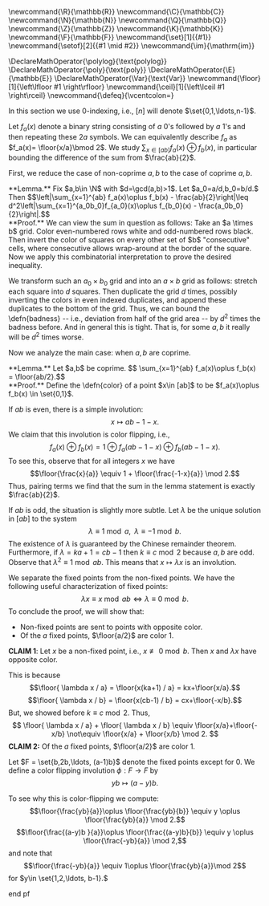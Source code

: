 \newcommand{\R}{\mathbb{R}}
\newcommand{\C}{\mathbb{C}}
\newcommand{\N}{\mathbb{N}}
\newcommand{\Q}{\mathbb{Q}}
\newcommand{\Z}{\mathbb{Z}}
\newcommand{\K}{\mathbb{K}}
\newcommand{\F}{\mathbb{F}}
\newcommand{\set}[1]{\{#1\}}
\newcommand{\setof}[2]{\{#1 \mid #2\}}
\newcommand{\im}{\mathrm{im}}

\DeclareMathOperator{\polylog}{\text{polylog}}
\DeclareMathOperator{\poly}{\text{poly}}
\DeclareMathOperator{\E}{\mathbb{E}}
\DeclareMathOperator{\Var}{\text{Var}}
\newcommand{\floor}[1]{\left\lfloor #1 \right\rfloor}
\newcommand{\ceil}[1]{\left\lceil #1 \right\rceil}
\newcommand{\defeq}{\vcentcolon=}


In this section we use $0$-indexing, i.e., $[n]$ will denote
$\set{0,1,\ldots,n-1}$.

Let $f_a(x)$ denote a binary string consisting of  $a$ $0$'s
followed by $a$ $1$'s  and then repeating these $2a$ symbols.
We can equivalently describe $f_a$ as $f_a(x)= \floor{x/a}\bmod 2$.
We study $\sum_{x\in [ab]} f_a(x)\oplus f_b(x)$, in particular
bounding the difference of the sum from $\frac{ab}{2}$.

First, we reduce the case of non-coprime $a,b$ to the case of coprime $a,b$.
<div class="lem envbox">**Lemma.**
  Fix $a,b\in \N$ with $d=\gcd(a,b)>1$.  Let $a_0=a/d,b_0=b/d.$
  Then $$\left|\sum_{x=1}^{ab} f_a(x)\oplus f_b(x)  - \frac{ab}{2}\right|\leq
  d^2\left|\sum_{x=1}^{a_0b_0}f_{a_0}(x)\oplus f_{b_0}(x) - \frac{a_0b_0}{2}\right|.$$
</div>
<div class="pf envbox">**Proof.**
We can view the sum in question as follows:
Take an $a \times b$ grid. Color even-numbered rows white and
odd-numbered rows black. 
Then invert the color of squares on every other set of $b$
"consecutive" cells, where consecutive allows wrap-around at the
border of the square.
Now we apply this combinatorial interpretation to prove the
desired inequality.

We transform such an $a_0 \times b_0$ grid and into an $a\times
b$ grid as follows: stretch each square into $d$ squares. Then
duplicate the grid $d$ times, possibly inverting the colors in
even indexed duplicates, and append these duplicates to the
bottom of the grid. Thus, we can bound the \defn{badness} --
i.e., deviation from half of the grid area -- by $d^2$ times the
badness before. And in general this is tight. That is, for some
$a,b$ it really will be $d^{2}$ times worse.
</div>

Now we analyze the main case: when $a,b$ are coprime.

<div class="lem envbox">**Lemma.**
  Let $a,b$ be coprime. 
  $$ \sum_{x=1}^{ab} f_a(x)\oplus f_b(x) = \floor{ab/2}.$$
</div>
<div class="pf envbox">**Proof.**
  Define the \defn{color} of a point $x\in [ab]$ to be
  $f_a(x)\oplus f_b(x) \in \set{0,1}$.

  If $ab$ is even, there is a simple involution: $$x\mapsto
  ab-1-x.$$ We claim that this involution is color flipping, i.e., $$f_a(x)\oplus
  f_b(x) = 1 \oplus f_a(ab-1-x)\oplus f_b(ab-1-x).$$ 
  To see this, observe that for all integers $x$ we have
  $$\floor{\frac{x}{a}} \equiv 1 + \floor{\frac{-1-x}{a}} \mod 2.$$
  Thus, pairing terms we find that the sum in the lemma
  statement is
  exactly $\frac{ab}{2}$.

  If $ab$ is odd, the situation is slightly more subtle. 
  Let $\lambda$ be the unique solution in $[ab]$ to the system
  $$\lambda \equiv 1 \bmod a, \;\; \lambda \equiv -1 \bmod b.$$
  The existence of $\lambda$ is guaranteed by the Chinese
  remainder theorem.
  Furthermore, if $\lambda = ka+1=c b -1$ then $k\equiv c \bmod
  2$ because $a,b$ are odd.
  Observe that $\lambda^2\equiv 1\bmod ab$. 
  This means that $x\mapsto \lambda x$ is an involution. 

  We separate the fixed points from the non-fixed points.
  We have the following useful characterization of fixed points:
  $$\lambda x \equiv x \bmod ab \iff \lambda \equiv 0 \bmod
  b.$$
  To conclude the proof, we will show that:

  - Non-fixed points are sent to points with opposite
  color.
  - Of the $a$ fixed points, $\floor{a/2}$ are color $1$.

**CLAIM 1**: Let $x$ be a non-fixed point, i.e., $x\not\equiv 0\bmod b$. Then $x$ and $\lambda x$ have opposite color.

This is because
$$\floor{ \lambda x / a} = \floor{x(ka+1) / a} = kx+\floor{x/a}.$$
$$\floor{ \lambda x / b} = \floor{x(cb-1) / b} = cx+\floor{-x/b}.$$
But, we showed before $k\equiv c \bmod 2$. 
Thus, 
$$
  \floor{ \lambda x / a} + \floor{ \lambda x / b} \equiv
  \floor{x/a}+\floor{-x/b} 
 \not\equiv \floor{x/a} + \floor{x/b} \mod 2.
$$
**CLAIM 2:** Of the $a$ fixed points, $\floor{a/2}$ are color $1$.

Let $F = \set{b,2b,\ldots, (a-1)b}$ denote the fixed points
except for $0$.
We define a color flipping involution $\phi: F\to F$ by
$$yb \mapsto (a-y)b.$$

To see why this is color-flipping we compute:
$$\floor{\frac{yb}{a}}\oplus \floor{\frac{yb}{b}} \equiv y \oplus
\floor{\frac{yb}{a}} \mod 2.$$
$$\floor{\frac{(a-y)b }{a}}\oplus \floor{\frac{(a-y)b}{b}}
\equiv y \oplus \floor{\frac{-yb}{a}} \mod 2,$$
and note that $$\floor{\frac{-yb}{a}} \equiv 1\oplus \floor{\frac{yb}{a}}\mod 2$$
for $y\in \set{1,2,\ldots, b-1}.$

</div>

end pf
